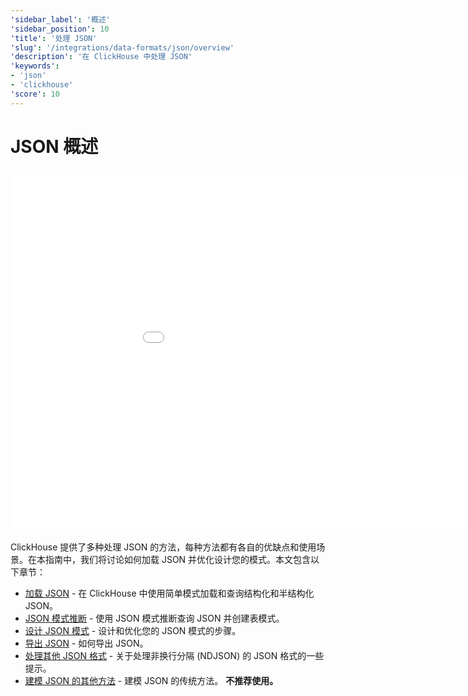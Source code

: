 ```yaml
---
'sidebar_label': '概述'
'sidebar_position': 10
'title': '处理 JSON'
'slug': '/integrations/data-formats/json/overview'
'description': '在 ClickHouse 中处理 JSON'
'keywords':
- 'json'
- 'clickhouse'
'score': 10
---
```



# JSON 概述

<div style={{width:'1024px', height: '576px'}}>
  <iframe src="//www.youtube.com/embed/gCg5ISOujtc"
    width="1024"
    height="576"
    frameborder="0"
    allow="autoplay;
    fullscreen;
    picture-in-picture"
    allowfullscreen>
  </iframe>
</div>

<br/>
ClickHouse 提供了多种处理 JSON 的方法，每种方法都有各自的优缺点和使用场景。在本指南中，我们将讨论如何加载 JSON 并优化设计您的模式。本文包含以下章节：

- [加载 JSON](/integrations/data-formats/json/loading) - 在 ClickHouse 中使用简单模式加载和查询结构化和半结构化 JSON。
- [JSON 模式推断](/integrations/data-formats/json/inference) - 使用 JSON 模式推断查询 JSON 并创建表模式。
- [设计 JSON 模式](/integrations/data-formats/json/schema) - 设计和优化您的 JSON 模式的步骤。
- [导出 JSON](/integrations/data-formats/json/exporting) - 如何导出 JSON。
- [处理其他 JSON 格式](/integrations/data-formats/json/other-formats) - 关于处理非换行分隔 (NDJSON) 的 JSON 格式的一些提示。
- [建模 JSON 的其他方法](/integrations/data-formats/json/other-approaches) - 建模 JSON 的传统方法。 **不推荐使用。**
